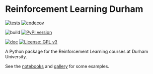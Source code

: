 # Reinforcement Learning Durham

[![tests](https://github.com/robert-lieck/rldurham/actions/workflows/tests.yml/badge.svg)](https://github.com/robert-lieck/rldurham/actions/workflows/tests.yml)
[![codecov](https://codecov.io/gh/robert-lieck/rldurham/branch/main/graph/badge.svg?token=XAUCWNS7II)](https://codecov.io/gh/robert-lieck/rldurham)

![build](https://github.com/robert-lieck/rldurham/workflows/build/badge.svg)
[![PyPI version](https://badge.fury.io/py/rldurham.svg)](https://badge.fury.io/py/rldurham)

[![doc](https://github.com/robert-lieck/rldurham/actions/workflows/doc.yml/badge.svg)](https://robert-lieck.github.io/rldurham/)
[![License: GPL v3](https://img.shields.io/badge/License-GPLv3-blue.svg)](https://www.gnu.org/licenses/gpl-3.0)

A Python package for the Reinforcement Learning courses at Durham University.

See the [notebooks](https://github.com/robert-lieck/rldurham/tree/main/notebooks) and [gallery](https://robert-lieck.github.io/rldurham/auto_examples/index.html) for some examples.